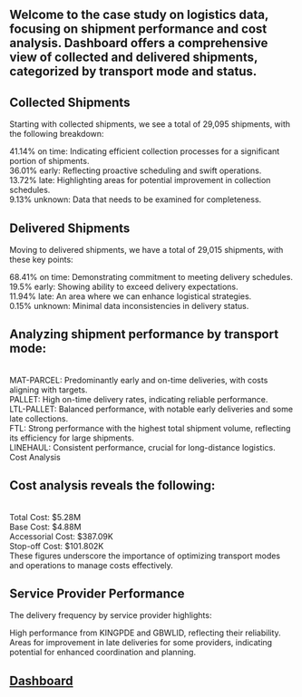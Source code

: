 ## Welcome to the  case study on logistics data, focusing on shipment performance and cost analysis. Dashboard offers a comprehensive view of collected and delivered shipments, categorized by transport mode and status.




## Collected Shipments

Starting with collected shipments, we see a total of 29,095 shipments, with the following breakdown:

41.14% on time: Indicating efficient collection processes for a significant portion of  shipments.
 <br /> 36.01% early: Reflecting proactive scheduling and swift operations.
 <br /> 13.72% late: Highlighting areas for potential improvement in  collection schedules.
 <br /> 9.13% unknown: Data that needs to be examined for completeness.
## Delivered Shipments

Moving to delivered shipments, we have a total of 29,015 shipments, with these key points:

68.41% on time: Demonstrating  commitment to meeting delivery schedules.
 <br /> 19.5% early: Showing  ability to exceed delivery expectations.
 <br /> 11.94% late: An area where we can enhance  logistical strategies.
 <br /> 0.15% unknown: Minimal data inconsistencies in delivery status.

## Analyzing shipment performance by transport mode:
 <br /> MAT-PARCEL: Predominantly early and on-time deliveries, with costs aligning with  targets.
 <br /> PALLET: High on-time delivery rates, indicating reliable performance.
 <br /> LTL-PALLET: Balanced performance, with notable early deliveries and some late collections.
 <br /> FTL: Strong performance with the highest total shipment volume, reflecting its efficiency for large shipments.
 <br /> LINEHAUL: Consistent performance, crucial for long-distance logistics.
 <br /> Cost Analysis

## Cost analysis reveals the following:
 <br /> Total Cost: $5.28M
 <br /> Base Cost: $4.88M
 <br /> Accessorial Cost: $387.09K
 <br /> Stop-off Cost: $101.802K
 <br /> These figures underscore the importance of optimizing  transport modes and operations to manage costs effectively.

## Service Provider Performance

The delivery frequency by service provider highlights:

High performance from KINGPDE and GBWLID, reflecting their reliability.
 <br /> Areas for improvement in late deliveries for some providers, indicating potential for enhanced coordination and planning.

 ## [Dashboard](https://github.com/berkantseyhan/Logistics-Case-Study-/blob/main/DHL.pbix)

